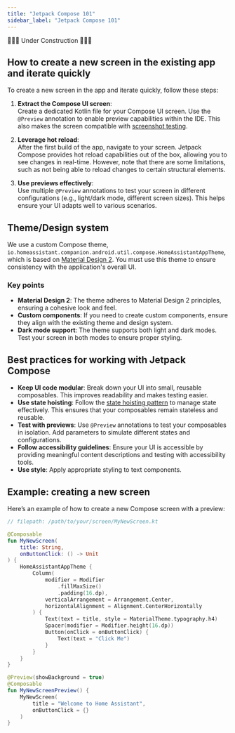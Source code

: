 ```yaml
---
title: "Jetpack Compose 101"
sidebar_label: "Jetpack Compose 101"
---
```


🚧🚧🚧 Under Construction 🚧🚧🚧

## How to create a new screen in the existing app and iterate quickly

To create a new screen in the app and iterate quickly, follow these steps:

1. **Extract the Compose UI screen**:  
   Create a dedicated Kotlin file for your Compose UI screen. Use the `@Preview` annotation to enable preview capabilities within the IDE. This also makes the screen compatible with [screenshot testing](../testing/screenshot_testing).

2. **Leverage hot reload**:  
   After the first build of the app, navigate to your screen. Jetpack Compose provides hot reload capabilities out of the box, allowing you to see changes in real-time. However, note that there are some limitations, such as not being able to reload changes to certain structural elements.

3. **Use previews effectively**:  
   Use multiple `@Preview` annotations to test your screen in different configurations (e.g., light/dark mode, different screen sizes). This helps ensure your UI adapts well to various scenarios.

## Theme/Design system

We use a custom Compose theme, `io.homeassistant.companion.android.util.compose.HomeAssistantAppTheme`, which is based on [Material Design 2](https://m2.material.io/). You must use this theme to ensure consistency with the application's overall UI.

### Key points

- **Material Design 2**: The theme adheres to Material Design 2 principles, ensuring a cohesive look and feel.
- **Custom components**: If you need to create custom components, ensure they align with the existing theme and design system.
- **Dark mode support**: The theme supports both light and dark modes. Test your screen in both modes to ensure proper styling.

## Best practices for working with Jetpack Compose

- **Keep UI code modular**: Break down your UI into small, reusable composables. This improves readability and makes testing easier.
- **Use state hoisting**: Follow the [state hoisting pattern](https://developer.android.com/jetpack/compose/state#state-hoisting) to manage state effectively. This ensures that your composables remain stateless and reusable.
- **Test with previews**: Use `@Preview` annotations to test your composables in isolation. Add parameters to simulate different states and configurations.
- **Follow accessibility guidelines**: Ensure your UI is accessible by providing meaningful content descriptions and testing with accessibility tools.
- **Use style**: Apply appropriate styling to text components.

## Example: creating a new screen

Here’s an example of how to create a new Compose screen with a preview:

```kotlin
// filepath: /path/to/your/screen/MyNewScreen.kt

@Composable
fun MyNewScreen(
    title: String,
    onButtonClick: () -> Unit
) {
    HomeAssistantAppTheme {
        Column(
            modifier = Modifier
                .fillMaxSize()
                .padding(16.dp),
            verticalArrangement = Arrangement.Center,
            horizontalAlignment = Alignment.CenterHorizontally
        ) {
            Text(text = title, style = MaterialTheme.typography.h4)
            Spacer(modifier = Modifier.height(16.dp))
            Button(onClick = onButtonClick) {
                Text(text = "Click Me")
            }
        }
    }
}

@Preview(showBackground = true)
@Composable
fun MyNewScreenPreview() {
    MyNewScreen(
        title = "Welcome to Home Assistant",
        onButtonClick = {}
    )
}
```
